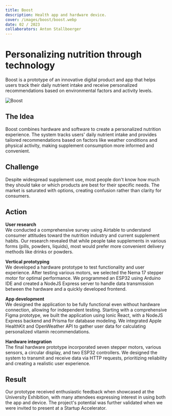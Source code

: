 ```yaml
---
title: Boost
description: Health app and hardware device.
cover: /images/boost/boost.webp
date: 02 / 2023
collaborators: Anton Stallboerger
---
```


# Personalizing nutrition through technology

Boost is a prototype of an innovative digital product and app that helps users track their daily nutrient intake and receive personalized recommendations based on environmental factors and activity levels.

![Boost](/images/boost/boost.webp)

## The Idea

Boost combines hardware and software to create a personalized nutrition experience. The system tracks users' daily nutrient intake and provides tailored recommendations based on factors like weather conditions and physical activity, making supplement consumption more informed and convenient.

## Challenge

Despite widespread supplement use, most people don't know how much they should take or which products are best for their specific needs. The market is saturated with options, creating confusion rather than clarity for consumers.

## Action

**User research**  
We conducted a comprehensive survey using Airtable to understand consumer attitudes toward the nutrition industry and current supplement habits. Our research revealed that while people take supplements in various forms (pills, powders, liquids), most would prefer more convenient delivery methods like drinks or powders.

**Vertical prototyping**  
We developed a hardware prototype to test functionality and user experience. After testing various motors, we selected the Nema 17 stepper motor for optimal performance. We programmed an ESP32 using Arduino IDE and created a NodeJS Express server to handle data transmission between the hardware and a quickly developed frontend.

**App development**  
We designed the application to be fully functional even without hardware connection, allowing for independent testing. Starting with a comprehensive Figma prototype, we built the application using Ionic React, with a NodeJS Express backend and Prisma for database modeling. We integrated Apple HealthKit and OpenWeather API to gather user data for calculating personalized vitamin recommendations.

**Hardware integration**  
The final hardware prototype incorporated seven stepper motors, various sensors, a circular display, and two ESP32 controllers. We designed the system to transmit and receive data via HTTP requests, prioritizing reliability and creating a realistic user experience.

## Result

Our prototype received enthusiastic feedback when showcased at the University Exhibition, with many attendees expressing interest in using both the app and device. The project's potential was further validated when we were invited to present at a Startup Accelerator.

